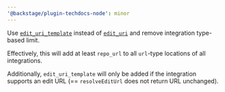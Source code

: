 ```yaml
---
'@backstage/plugin-techdocs-node': minor
---
```


Use [`edit_uri_template`](https://www.mkdocs.org/user-guide/configuration/#edit_uri_template)
instead of [`edit_uri`](https://www.mkdocs.org/user-guide/configuration/#edit_uri)
and remove integration type-based limit.

Effectively, this will add at least `repo_url` to all `url`-type locations of all integrations.

Additionally, `edit_uri_template` will only be added if the integration supports an edit URL
(== `resolveEditUrl` does not return URL unchanged).
